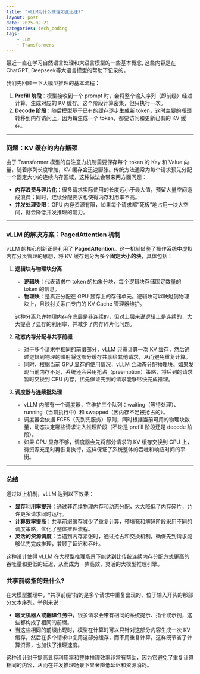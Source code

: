 ```yaml
---
title: "vLLM为什么推理如此迅速?"
layout: post
date: 2025-02-21
categories: tech_coding
tags:
    - LLM
    - Transformers
---
```


最近一直在学习自然语言处理和大语言模型的一些基本概念, 这些内容是在ChatGPT, Deepseek等大语言模型的帮助下记录的。


我们先回顾一下大模型推理的基本流程：  
1. **Prefill 阶段**：模型接收到一个 prompt 时，会将整个输入序列（即前缀）经过计算，生成对应的 KV 缓存。这个阶段计算密集，但只执行一次。  
2. **Decode 阶段**：随后模型基于已有的缓存逐步生成新 token，这时主要的瓶颈转移到内存访问上，因为每生成一个 token，都要访问和更新已有的 KV 缓存。

---

### 问题：KV 缓存的内存瓶颈

由于 Transformer 模型的自注意力机制需要保存每个 token 的 Key 和 Value 向量，随着序列长度增加，KV 缓存会迅速膨胀。传统方法通常为每个请求预先分配一个固定大小的连续内存区域，这种做法会带来两方面问题：
- **内存浪费与碎片化**：很多请求实际使用的长度远小于最大值，预留大量空间造成浪费；同时，连续分配要求也使得内存利用率不高。  
- **并发处理受限**：GPU 内存资源有限，如果每个请求都“死板”地占用一块大空间，就会降低并发推理的能力。

---

### vLLM 的解决方案：PagedAttention 机制

vLLM 的核心创新正是利用了 **PagedAttention**。这一机制借鉴了操作系统中虚拟内存分页管理的思想，将 KV 缓存划分为多个**固定大小的块**，具体包括：

1. **逻辑块与物理块分离**  
   - **逻辑块**：代表请求中 token 的抽象分块，每个逻辑块存储固定数量的 token 的信息。  
   - **物理块**：是真正分配在 GPU 显存上的存储单元。逻辑块可以映射到物理块上，且映射关系由专门的 KV Cache 管理器维护。  
   
   这种分离允许物理内存在底层是非连续的，但对上层来说逻辑上是连续的，大大提高了显存的利用率，并减少了内存碎片化问题。  

2. **动态内存分配与共享前缀**  
   - 对于多个请求中相同的前缀部分，vLLM 只需计算一次 KV 缓存，然后通过逻辑到物理的映射将这部分缓存共享给其他请求，从而避免重复计算。  
   - 同时，根据当前 GPU 显存的使用情况，vLLM 会动态分配物理块。如果发现当前内存不足，系统还会采用抢占（preemption）策略，将后到的请求暂时交换到 CPU 内存，优先保证先到的请求能够尽快完成推理。  

3. **调度器与连续批处理**  
   - vLLM 内部有一个调度器，它维护三个队列：waiting（等待处理）、running（当前执行中）和 swapped（因内存不足被抢占的）。  
   - 调度器会依据 FCFS（先到先服务）原则，同时根据当前可用的物理块数量，动态决定哪些请求进入推理阶段（不论是 prefill 阶段还是 decode 阶段）。  
   - 如果 GPU 显存不够，调度器会先将部分请求的 KV 缓存交换到 CPU 上，待资源充足时再恢复执行，这样保证了系统整体的吞吐和响应时间的平衡。

---

### 总结

通过以上机制，vLLM 达到以下效果：  
- **显存利用率提升**：通过非连续物理内存和动态分配，大大降低了内存碎片，允许更多请求同时运行。  
- **计算效率提高**：共享前缀缓存减少了重复计算，预填充和解码阶段采用不同的调度策略，优化了整体推理流程。  
- **灵活的资源调度**：当遇到内存紧张时，通过抢占和交换机制，确保先到请求能够优先完成推理，兼顾了延迟和吞吐。

这种设计使得 vLLM 在大模型推理场景下能达到比传统连续内存分配方式更高的吞吐量和更低的延迟，从而成为一款高效、灵活的大模型推理引擎。



### 共享前缀指的是什么?
在大模型推理中，“共享前缀”指的是多个请求中重复出现的、位于输入开头的那部分文本序列。举例来说：

- **聊天机器人或翻译任务中**，很多请求会带有相同的系统提示、指令或示例，这些都构成了相同的前缀。
- 当这些相同的前缀出现时，模型在计算时可以只针对这部分内容生成一次 KV 缓存，然后在多个请求中复用这部分缓存，而不用重复计算。这样既节省了计算资源，也加快了推理速度。

这种设计对于提高显存利用率和整体推理效率非常有帮助，因为它避免了重复计算相同的内容，从而在并发推理场景下显著降低延迟和资源消耗。
